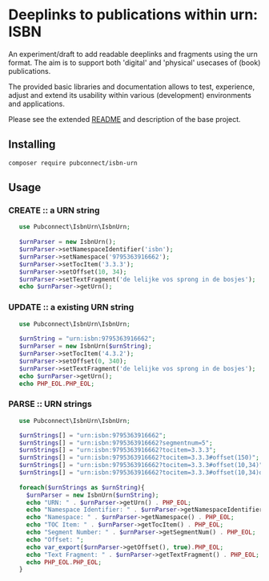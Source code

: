 # Deeplinks to publications within urn: ISBN
An experiment/draft to add readable deeplinks and fragments using the urn format. The aim is to support both 'digital' and 'physical' usecases of (book) publications. 

The provided basic libraries and documentation allows to test, experience, adjust and extend its usability within various (development) environments and applications.

Please see the extended [README](https://github.com/pubconnect/isbn-urn/) and description of the base project.

## Installing

`composer require pubconnect/isbn-urn`

## Usage 
 
### CREATE :: a URN string
```php
   use Pubconnect\IsbnUrn\IsbnUrn; 
   
   $urnParser = new IsbnUrn();
   $urnParser->setNamespaceIdentifier('isbn');
   $urnParser->setNamespace('9795363916662');
   $urnParser->setTocItem('3.3.3');
   $urnParser->setOffset(10, 34);
   $urnParser->setTextFragment('de lelijke vos sprong in de bosjes');
   echo $urnParser->getUrn();
```

### UPDATE :: a existing URN string
```php
   use Pubconnect\IsbnUrn\IsbnUrn; 
   
   $urnString = "urn:isbn:9795363916662";
   $urnParser = new IsbnUrn($urnString);
   $urnParser->setTocItem('4.3.2');
   $urnParser->setOffset(0, 340);
   $urnParser->setTextFragment('de lelijke vos sprong in de bosjes');
   echo $urnParser->getUrn();
   echo PHP_EOL.PHP_EOL;
```  

### PARSE :: URN strings
```php
   use Pubconnect\IsbnUrn\IsbnUrn; 

   $urnStrings[] = "urn:isbn:9795363916662";
   $urnStrings[] = "urn:isbn:9795363916662?segmentnum=5";
   $urnStrings[] = "urn:isbn:9795363916662?tocitem=3.3.3";
   $urnStrings[] = "urn:isbn:9795363916662?tocitem=3.3.3#offset(150)";
   $urnStrings[] = "urn:isbn:9795363916662?tocitem=3.3.3#offset(10,34)";
   $urnStrings[] = "urn:isbn:9795363916662?tocitem=3.3.3#offset(10,34)de+lelijke+vos+sprong+in+de+bosjes";
    
   foreach($urnStrings as $urnString){
     $urnParser = new IsbnUrn($urnString);
     echo "URN: " . $urnParser->getUrn() . PHP_EOL;
     echo "Namespace Identifier: " . $urnParser->getNamespaceIdentifier() . PHP_EOL;
     echo "Namespace: " . $urnParser->getNamespace() . PHP_EOL;
     echo "TOC Item: " . $urnParser->getTocItem() . PHP_EOL;
     echo "Segment Number: " . $urnParser->getSegmentNum() . PHP_EOL;
     echo "Offset: ";
     echo var_export($urnParser->getOffset(), true).PHP_EOL;
     echo "Text Fragment: " . $urnParser->getTextFragment() . PHP_EOL;
     echo PHP_EOL.PHP_EOL;
   }  
     
```
